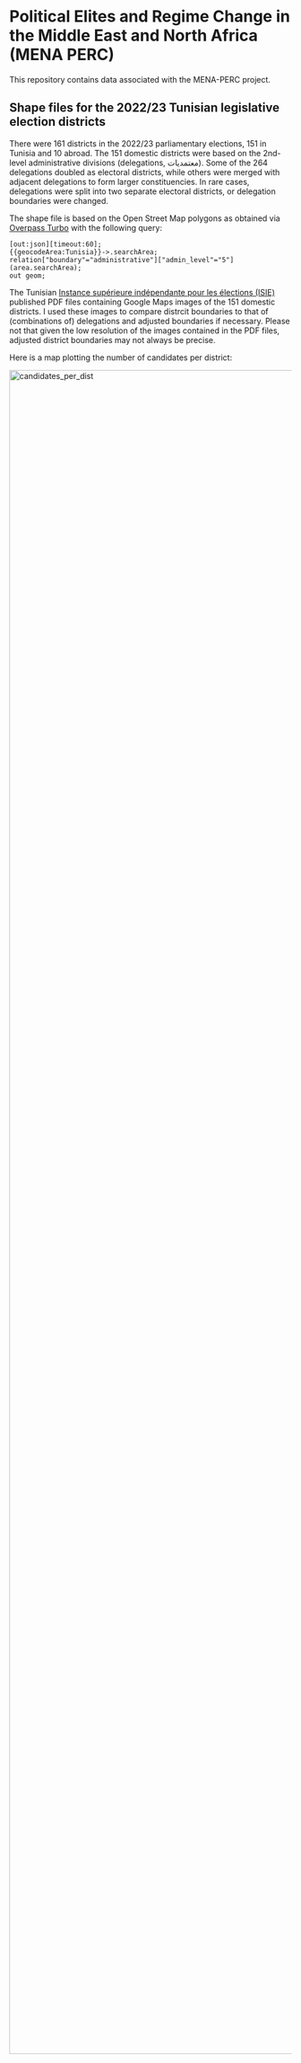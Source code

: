 # Political Elites and Regime Change in the Middle East and North Africa (MENA PERC)

This repository contains data associated with the MENA-PERC project.

## Shape files for the 2022/23 Tunisian legislative election districts

There were 161 districts in the 2022/23 parliamentary elections, 151 in Tunisia and 10 abroad. The 151 domestic districts were based on the 2nd-level administrative divisions (delegations, معتمديات). Some of the 264 delegations doubled as electoral districts, while others were merged with adjacent delegations to form larger constituencies. In rare cases, delegations were split into two separate electoral districts, or delegation boundaries were changed.

The shape file is based on the Open Street Map polygons as obtained via [Overpass Turbo](https://overpass-turbo.eu/) with the following query:

```overpass
[out:json][timeout:60];
{{geocodeArea:Tunisia}}->.searchArea;
relation["boundary"="administrative"]["admin_level"="5"](area.searchArea);
out geom;
```
The Tunisian [Instance supérieure indépendante pour les élections (ISIE)](https://www.isie.tn/ar/%d8%a7%d9%84%d8%ae%d8%b1%d9%8a%d8%b7%d8%a9-%d8%a7%d9%84%d8%a5%d9%86%d8%aa%d8%ae%d8%a7%d8%a8%d9%8a%d8%a9-%d8%a7%d9%84%d8%a7%d9%86%d8%aa%d8%ae%d8%a7%d8%a8%d8%a7%d8%aa-%d8%a7%d9%84%d8%aa%d8%b4/) published PDF files containing Google Maps images of the 151 domestic districts. I used these images to compare distrcit boundaries to that of (combinations of) delegations and adjusted boundaries if necessary. Please not that given the low resolution of the images contained in the PDF files, adjusted district boundaries may not always be precise. 

Here is a map plotting the number of candidates per district:

<img width="1800" height="3000" alt="candidates_per_dist" src="https://github.com/user-attachments/assets/72b18d60-319d-4ec3-bdc5-d8b051118927" />

